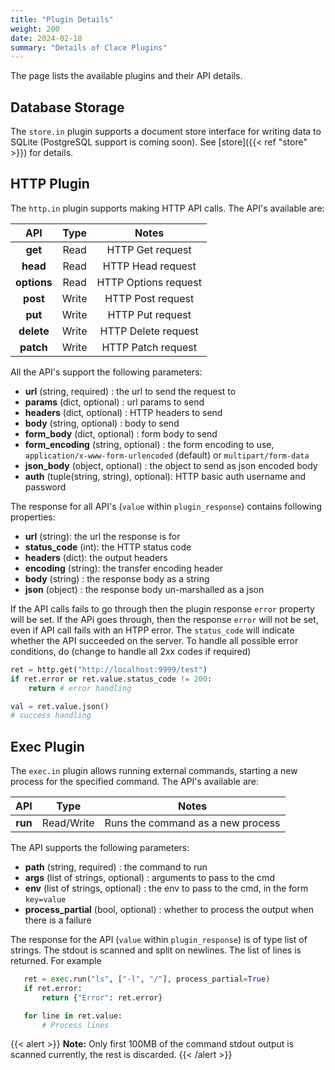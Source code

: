 ```yaml
---
title: "Plugin Details"
weight: 200
date: 2024-02-18
summary: "Details of Clace Plugins"
---
```


The page lists the available plugins and their API details.

## Database Storage

The `store.in` plugin supports a document store interface for writing data to SQLite (PostgreSQL support is coming soon). See [store]({{< ref "store" >}}) for details.

## HTTP Plugin

The `http.in` plugin supports making HTTP API calls. The API's available are:

|     API     | Type  |        Notes         |
| :---------: | :---: | :------------------: |
|   **get**   | Read  |   HTTP Get request   |
|  **head**   | Read  |  HTTP Head request   |
| **options** | Read  | HTTP Options request |
|  **post**   | Write |  HTTP Post request   |
|   **put**   | Write |   HTTP Put request   |
| **delete**  | Write | HTTP Delete request  |
|  **patch**  | Write |  HTTP Patch request  |

All the API's support the following parameters:

- **url** (string, required) : the url to send the request to
- **params** (dict, optional) : url params to send
- **headers** (dict, optional) : HTTP headers to send
- **body** (string, optional) : body to send
- **form_body** (dict, optional) : form body to send
- **form_encoding** (string, optional) : the form encoding to use, `application/x-www-form-urlencoded` (default) or `multipart/form-data`
- **json_body** (object, optional) : the object to send as json encoded body
- **auth** (tuple(string, string), optional): HTTP basic auth username and password

The response for all API's (`value` within `plugin_response`) contains following properties:

- **url** (string): the url the response is for
- **status_code** (int): the HTTP status code
- **headers** (dict): the output headers
- **encoding** (string): the transfer encoding header
- **body** (string) : the response body as a string
- **json** (object) : the response body un-marshalled as a json

If the API calls fails to go through then the plugin response `error` property will be set. If the APi goes through, then the response `error` will not be set, even if API call fails with an HTPP error. The `status_code` will indicate whether the API succeeded on the server. To handle all possible error conditions, do (change to handle all 2xx codes if required)

```python
ret = http.get("http://localhost:9999/test")
if ret.error or ret.value.status_code != 200:
    return # error handling

val = ret.value.json()
# success handling
```

## Exec Plugin

The `exec.in` plugin allows running external commands, starting a new process for the specified command. The API's available are:

|   API   |    Type    |               Notes               |
| :-----: | :--------: | :-------------------------------: |
| **run** | Read/Write | Runs the command as a new process |

The API supports the following parameters:

- **path** (string, required) : the command to run
- **args** (list of strings, optional) : arguments to pass to the cmd
- **env** (list of strings, optional) : the env to pass to the cmd, in the form `key=value`
- **process_partial** (bool, optional) : whether to process the output when there is a failure

The response for the API (`value` within `plugin_response`) is of type list of strings. The stdout is scanned and split on newlines. The list of lines is returned. For example

```python
   ret = exec.run("ls", ["-l", "/"], process_partial=True)
   if ret.error:
       return {"Error": ret.error}

   for line in ret.value:
       # Process lines
```

{{< alert >}}
**Note:** Only first 100MB of the command stdout output is scanned currently, the rest is discarded.
{{< /alert >}}
